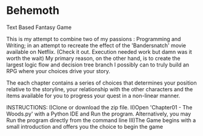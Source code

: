 # Behemoth
Text Based Fantasy Game



This is my attempt to combine two of my passions : Programming and Writing; in an attempt to recreate the effect of the 'Bandersnatch' movie available on Netflix. (Check it out. Execution needed work but damn was it worth the wait)
My primary reason, on the other hand, is to create the largest logic flow and decision tree branch I possibly can to truly build an RPG where your choices drive your story.

The each chapter contains a series of choices that determines your position relative to the storyline, your relationship with the other characters and the items available for you to progress your quest in a non-linear manner.

INSTRUCTIONS:
 I)Clone or download the zip file.
 II)Open 'Chapter01 - The Woods.py' with a Python IDE and Run the program. Alternatively, you may Run the program directly from the   command line
 III)The Game begins with a small introduction and offers you the choice to begin the game
